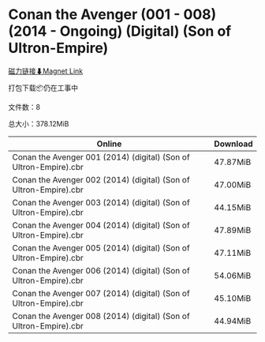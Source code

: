 # Conan the Avenger (001 - 008) (2014 - Ongoing) (Digital) (Son of Ultron-Empire)

[磁力链接⬇Magnet Link](magnet:?xt=urn:btih:1e585d531781b9a758780af5b980a6cbad7a9321&dn=Conan%20the%20Avenger%20%28001%20-%20008%29%20%282014%20-%20Ongoing%29%20%28Digital%29%20%28Son%20of%20Ultron-Empire%29)

打包下载📦仍在工事中

文件数：8

总大小：378.12MiB

Online | Download
--- | ---
Conan the Avenger 001 (2014) (digital) (Son of Ultron-Empire).cbr | 47.87MiB
Conan the Avenger 002 (2014) (digital) (Son of Ultron-Empire).cbr | 47.00MiB
Conan the Avenger 003 (2014) (digital) (Son of Ultron-Empire).cbr | 44.15MiB
Conan the Avenger 004 (2014) (digital) (Son of Ultron-Empire).cbr | 47.89MiB
Conan the Avenger 005 (2014) (digital) (Son of Ultron-Empire).cbr | 47.11MiB
Conan the Avenger 006 (2014) (digital) (Son of Ultron-Empire).cbr | 54.06MiB
Conan the Avenger 007 (2014) (digital) (Son of Ultron-Empire).cbr | 45.10MiB
Conan the Avenger 008 (2014) (digital) (Son of Ultron-Empire).cbr | 44.94MiB